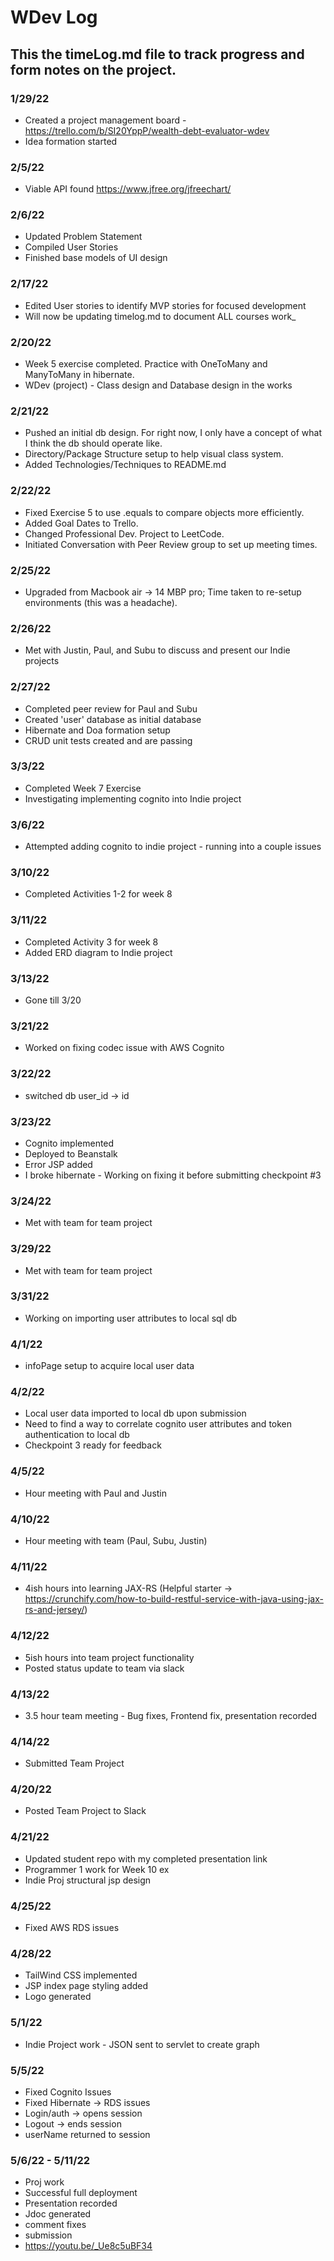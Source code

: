 # WDev Log
## This the timeLog.md file to track progress and form notes on the project.

### 1/29/22
* Created a project management board - https://trello.com/b/SI20YppP/wealth-debt-evaluator-wdev
* Idea formation started

### 2/5/22
* Viable API found https://www.jfree.org/jfreechart/

### 2/6/22
* Updated Problem Statement
* Compiled User Stories
* Finished base models of UI design

### 2/17/22
* Edited User stories to identify MVP stories for focused development
* Will now be updating timelog.md to document ALL courses work_

### 2/20/22
* Week 5 exercise completed. Practice with OneToMany and ManyToMany in hibernate.
* WDev (project) - Class design and Database design in the works

### 2/21/22
* Pushed an initial db design. For right now, I only have a concept of what I think the db should operate like.
* Directory/Package Structure setup to help visual class system.
* Added Technologies/Techniques to README.md

### 2/22/22
* Fixed Exercise 5 to use .equals to compare objects more efficiently.
* Added Goal Dates to Trello.
* Changed Professional Dev. Project to LeetCode.
* Initiated Conversation with Peer Review group to set up meeting times.

### 2/25/22
* Upgraded from Macbook air -> 14 MBP pro; Time taken to re-setup environments (this was a headache).

### 2/26/22
* Met with Justin, Paul, and Subu to discuss and present our Indie projects

### 2/27/22
* Completed peer review for Paul and Subu
* Created 'user' database as initial database
* Hibernate and Doa formation setup
* CRUD unit tests created and are passing

### 3/3/22
* Completed Week 7 Exercise 
* Investigating implementing cognito into Indie project

### 3/6/22
* Attempted adding cognito to indie project - running into a couple issues

### 3/10/22
* Completed Activities 1-2 for week 8

### 3/11/22
* Completed Activity 3 for week 8
* Added ERD diagram to Indie project

### 3/13/22
* Gone till 3/20

### 3/21/22
* Worked on fixing codec issue with AWS Cognito

### 3/22/22
* switched db user_id -> id

### 3/23/22
* Cognito implemented
* Deployed to Beanstalk
* Error JSP added
* I broke hibernate - Working on fixing it before submitting checkpoint #3

### 3/24/22
* Met with team for team project

### 3/29/22
* Met with team for team project

### 3/31/22
* Working on importing user attributes to local sql db

### 4/1/22
* infoPage setup to acquire local user data

### 4/2/22
* Local user data imported to local db upon submission
* Need to find a way to correlate cognito user attributes and token authentication to local db
* Checkpoint 3 ready for feedback

### 4/5/22
* Hour meeting with Paul and Justin

### 4/10/22
* Hour meeting with team (Paul, Subu, Justin)

### 4/11/22
* 4ish hours into learning JAX-RS (Helpful starter -> https://crunchify.com/how-to-build-restful-service-with-java-using-jax-rs-and-jersey/)

### 4/12/22
* 5ish hours into team project functionality
* Posted status update to team via slack

### 4/13/22
* 3.5 hour team meeting - Bug fixes, Frontend fix, presentation recorded

### 4/14/22
* Submitted Team Project

### 4/20/22
* Posted Team Project to Slack

### 4/21/22
* Updated student repo with my completed presentation link
* Programmer 1 work for Week 10 ex
* Indie Proj structural jsp design

### 4/25/22
* Fixed AWS RDS issues 

### 4/28/22
* TailWind CSS implemented
* JSP index page styling added
* Logo generated


### 5/1/22
* Indie Project work - JSON sent to servlet to create graph

### 5/5/22
* Fixed Cognito Issues
* Fixed Hibernate -> RDS issues
* Login/auth -> opens session
* Logout -> ends session
* userName returned to session

### 5/6/22 - 5/11/22
* Proj work
* Successful full deployment
* Presentation recorded
* Jdoc generated
* comment fixes
* submission
* https://youtu.be/_Ue8c5uBF34